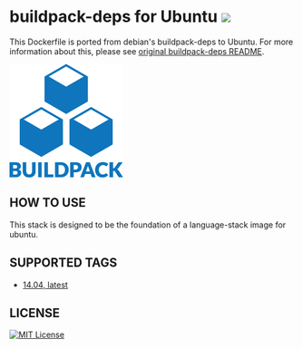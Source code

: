 # buildpack-deps for Ubuntu [![](https://quay.io/repository/wantedly/buildpack-deps/status)](https://quay.io/repository/wantedly/buildpack-deps)
This Dockerfile is ported from debian's buildpack-deps to Ubuntu.
For more information about this, please see [original buildpack-deps README](https://github.com/docker-library/buildpack-deps).

![](https://raw.githubusercontent.com/docker-library/docs/master/buildpack-deps/logo.png)

## HOW TO USE
This stack is designed to be the foundation of a language-stack image for ubuntu.

## SUPPORTED TAGS

* [14.04, latest](14.04/Dockerfile)

## LICENSE
[![MIT License](http://img.shields.io/badge/license-MIT-blue.svg?style=flat)](LICENSE)
